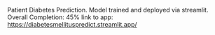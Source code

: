 Patient Diabetes Prediction.
Model trained and deployed via streamlit.
Overall Completion: 45%
link to app: https://diabetesmellituspredict.streamlit.app/
